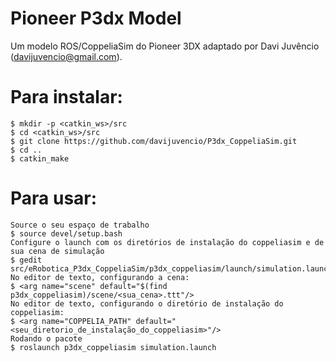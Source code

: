 # Pioneer P3dx Model

Um modelo ROS/CoppeliaSim do Pioneer 3DX adaptado por Davi Juvêncio (davijuvencio@gmail.com).

# Para instalar:

```
$ mkdir -p <catkin_ws>/src
$ cd <catkin_ws>/src
$ git clone https://github.com/davijuvencio/P3dx_CoppeliaSim.git
$ cd ..
$ catkin_make
```

# Para usar:

```
Source o seu espaço de trabalho
$ source devel/setup.bash
Configure o launch com os diretórios de instalação do coppeliasim e de sua cena de simulação
$ gedit src/eRobotica_P3dx_CoppeliaSim/p3dx_coppeliasim/launch/simulation.launch
No editor de texto, configurando a cena:
$ <arg name="scene" default="$(find p3dx_coppeliasim)/scene/<sua_cena>.ttt"/>
No editor de texto, configurando o diretório de instalação do coppeliasim:
$ <arg name="COPPELIA_PATH" default="<seu_diretorio_de_instalação_do_coppeliasim>"/>
Rodando o pacote
$ roslaunch p3dx_coppeliasim simulation.launch
```
